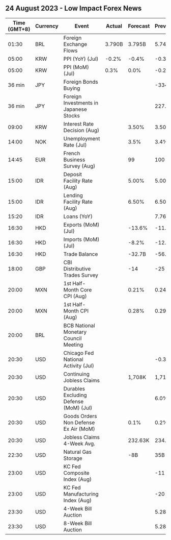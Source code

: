 ## 24 August 2023 - Low Impact Forex News

| Time (GMT+8) | Currency | Event | Actual | Forecast | Previous |
|------|----------|-------|--------|----------|----------|
| 01:30 | BRL | Foreign Exchange Flows | 3.790B | 3.795B | 5.749B |
| 05:00 | KRW | PPI (YoY) (Jul) | -0.2% | -0.4% | -0.3% |
| 05:00 | KRW | PPI (MoM) (Jul) | 0.3% | 0.0% | -0.2% |
| 36 min | JPY | Foreign Bonds Buying |  |  | -334.6B |
| 36 min | JPY | Foreign Investments in Japanese Stocks |  |  | 227.2B |
| 09:00 | KRW | Interest Rate Decision (Aug) |  | 3.50% | 3.50% |
| 14:00 | NOK | Unemployment Rate (Jul) |  | 3.5% | 3.4% |
| 14:45 | EUR | French Business Survey (Aug) |  | 99 | 100 |
| 15:00 | IDR | Deposit Facility Rate (Aug) |  | 5.00% | 5.00% |
| 15:00 | IDR | Lending Facility Rate (Aug) |  | 6.50% | 6.50% |
| 15:20 | IDR | Loans (YoY) |  |  | 7.76% |
| 16:30 | HKD | Exports (MoM) (Jul) |  | -13.6% | -11.4% |
| 16:30 | HKD | Imports (MoM) (Jul) |  | -8.2% | -12.3% |
| 16:30 | HKD | Trade Balance |  | -32.7B | -56.6B |
| 18:00 | GBP | CBI Distributive Trades Survey |  | -14 | -25 |
| 20:00 | MXN | 1st Half-Month Core CPI (Aug) |  | 0.21% | 0.24% |
| 20:00 | MXN | 1st Half-Month CPI (Aug) |  | 0.28% | 0.29% |
| 20:00 | BRL | BCB National Monetary Council Meeting |  |  |  |
| 20:30 | USD | Chicago Fed National Activity (Jul) |  |  | -0.32 |
| 20:30 | USD | Continuing Jobless Claims |  | 1,708K | 1,716K |
| 20:30 | USD | Durables Excluding Defense (MoM) (Jul) |  |  | 6.0% |
| 20:30 | USD | Goods Orders Non Defense Ex Air (MoM) |  | 0.1% | 0.2% |
| 20:30 | USD | Jobless Claims 4-Week Avg. |  | 232.63K | 234.25K |
| 22:30 | USD | Natural Gas Storage |  | -8B | 35B |
| 23:00 | USD | KC Fed Composite Index (Aug) |  |  | -11 |
| 23:00 | USD | KC Fed Manufacturing Index (Aug) |  |  | -20 |
| 23:30 | USD | 4-Week Bill Auction |  |  | 5.280% |
| 23:30 | USD | 8-Week Bill Auction |  |  | 5.280% |
